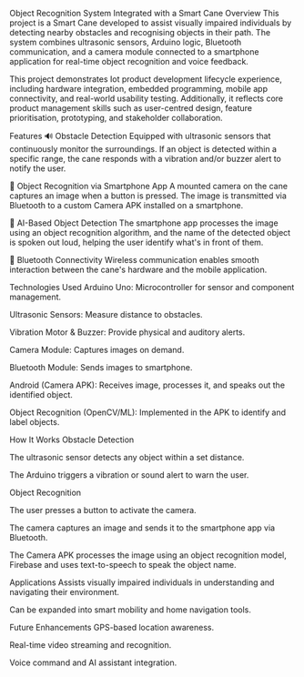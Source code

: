 Object Recognition System Integrated with a Smart Cane
Overview
This project is a Smart Cane developed to assist visually impaired individuals by detecting nearby obstacles and recognising objects in their path. The system combines ultrasonic sensors, Arduino logic, Bluetooth communication, and a camera module connected to a smartphone application for real-time object recognition and voice feedback.

This project demonstrates Iot product development lifecycle experience, including hardware integration, embedded programming, mobile app connectivity, and real-world usability testing. Additionally, it reflects core product management skills such as user-centred design, feature prioritisation, prototyping, and stakeholder collaboration.

Features
🔊 Obstacle Detection
Equipped with ultrasonic sensors that continuously monitor the surroundings. If an object is detected within a specific range, the cane responds with a vibration and/or buzzer alert to notify the user.

📸 Object Recognition via Smartphone App
A mounted camera on the cane captures an image when a button is pressed. The image is transmitted via Bluetooth to a custom Camera APK installed on a smartphone.

🧠 AI-Based Object Detection
The smartphone app processes the image using an object recognition algorithm, and the name of the detected object is spoken out loud, helping the user identify what's in front of them.

🔗 Bluetooth Connectivity
Wireless communication enables smooth interaction between the cane's hardware and the mobile application.

Technologies Used
Arduino Uno: Microcontroller for sensor and component management.

Ultrasonic Sensors: Measure distance to obstacles.

Vibration Motor & Buzzer: Provide physical and auditory alerts.

Camera Module: Captures images on demand.

Bluetooth Module: Sends images to smartphone.

Android (Camera APK): Receives image, processes it, and speaks out the identified object.

Object Recognition (OpenCV/ML): Implemented in the APK to identify and label objects.

How It Works
Obstacle Detection

The ultrasonic sensor detects any object within a set distance.

The Arduino triggers a vibration or sound alert to warn the user.

Object Recognition

The user presses a button to activate the camera.

The camera captures an image and sends it to the smartphone app via Bluetooth.

The Camera APK processes the image using an object recognition model, Firebase and uses text-to-speech to speak the object name.

Applications
Assists visually impaired individuals in understanding and navigating their environment.

Can be expanded into smart mobility and home navigation tools.

Future Enhancements
GPS-based location awareness.

Real-time video streaming and recognition.

Voice command and AI assistant integration.
